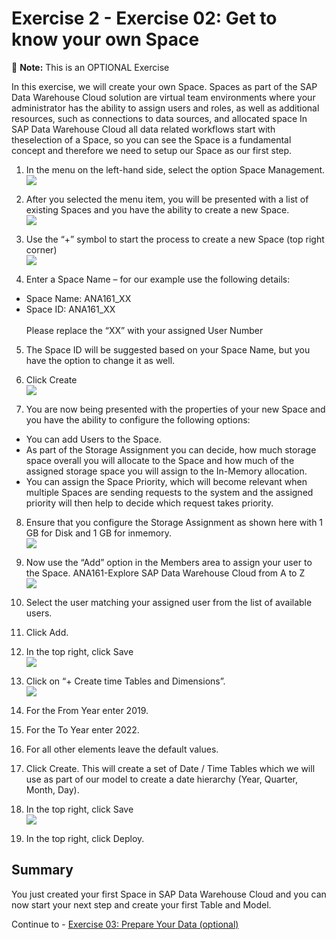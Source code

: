 # Exercise 2 - Exercise 02: Get to know your own Space

:memo: **Note:** This is an OPTIONAL Exercise

In this exercise, we will create your own Space. Spaces as part of the SAP Data Warehouse Cloud solution are virtual team environments where your
administrator has the ability to assign users and roles, as well as additional resources, such as connections to data sources, and allocated space In SAP Data 
Warehouse Cloud all data related workflows start with theselection of a Space, so you can see the Space is a fundamental concept and therefore we need to setup our
Space as our first step.

1. In the menu on the left-hand side, select the option Space Management.
<br>![](images/00_00_0021.png)

2. After you selected the menu item, you will be presented with a list of existing Spaces and you have the
ability to create a new Space.
<br>![](images/00_00_0022.png)

3. Use the “+” symbol to start the process to create a new Space (top right corner)
<br>![](images/00_00_0023.png)

4. Enter a Space Name – for our example use the following details:
- Space Name: ANA161_XX</li>
- Space ID: ANA161_XX</li>
<br>Please replace the “XX” with your assigned User Number<p>

5.  The Space ID will be suggested based on your Space Name, but you have the option to change it as well.
6. Click Create
<br>![](images/00_00_0024.png)

7. You are now being presented with the properties of your new Space and you have the ability to configure the
following options:
- You can add Users to the Space.
- As part of the Storage Assignment you can decide, how much storage space overall you will allocate to
the Space and how much of the assigned storage space you will assign to the In-Memory allocation.
- You can assign the Space Priority, which will become relevant when multiple Spaces are sending
requests to the system and the assigned priority will then help to decide which request takes priority.

8. Ensure that you configure the Storage Assignment as shown here with 1 GB for Disk and 1 GB for inmemory.
<br>![](images/00_00_0025.png)

9. Now use the “Add” option in the Members area to assign your user to the Space.
ANA161-Explore SAP Data Warehouse Cloud from A to Z
<br>![](images/00_00_0026.png)

10. Select the user matching your assigned user from the list of available users.
11. Click Add.
12. In the top right, click Save
<br>![](images/00_00_0027.png)

13. Click on “+ Create time Tables and Dimensions”.
<br>![](images/00_00_0028.png)

14. For the From Year enter 2019.
15. For the To Year enter 2022.
16. For all other elements leave the default values.
17. Click Create.
This will create a set of Date / Time Tables which we will use as part of our model to create a date hierarchy
(Year, Quarter, Month, Day).
18. In the top right, click Save
<br>![](images/00_00_0029.png)

19. In the top right, click Deploy.


## Summary

You just created your first Space in SAP Data Warehouse Cloud and you can now start your next step and
create your first Table and Model.

Continue to - [Exercise 03: Prepare Your Data (optional) ](../ex03/README.md)
